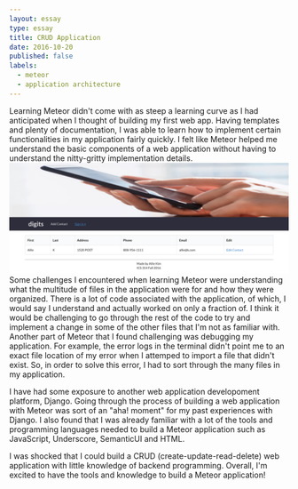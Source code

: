 ```yaml
---
layout: essay
type: essay
title: CRUD Application 
date: 2016-10-20
published: false
labels:
  - meteor
  - application architecture
---
```


Learning Meteor didn't come with as steep a learning curve as I had anticipated when I thought of building my first web app.  Having templates and plenty of documentation, I was able to learn how to implement certain functionalities in my application fairly quickly. I felt like Meteor helped me understand the basic components of a web application without having to understand the nitty-gritty implementation details. 
<img class="ui medium center rounded image" src="../images/DigitsApplication.png">
Some challenges I encountered when learning Meteor were understanding what the multitude of files in the application were for and how they were organized. There is a lot of code associated with the application, of which, I would say I understand and actually worked on only a fraction of. I think it would be challenging to go through the rest of the code to try and implement a change in some of the other files that I'm not as familiar with. Another part of Meteor that I found challenging was debugging my application. For example, the error logs in the terminal didn't point me to an exact file location of my error when I attemped to import a file that didn't exist. So, in order to solve this error, I had to sort through the many files in my application. 

I have had some exposure to another web application developoment platform, Django. Going through the process of building a web application with Meteor was sort of an "aha! moment" for my past experiences with Django. I also found that I was already familiar with a lot of the tools and programming languages needed to build a Meteor application such as JavaScript, Underscore, SemanticUI and HTML. 

I was shocked that I could build a CRUD (create-update-read-delete) web application with little knowledge of backend programming. Overall, I'm excited to have the tools and knowledge to build a Meteor application!




